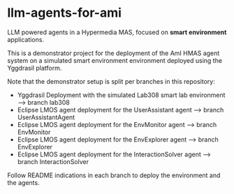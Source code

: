 # llm-agents-for-ami
LLM powered agents in a Hypermedia MAS, focused on **smart environment** applications.

This is a demonstrator project for the deployment of the AmI HMAS agent system on a simulated smart environment environment deployed using the Yggdrasil platform.

Note that the demonstrator setup is split per branches in this repository:
 - Yggdrasil Deployment with the simulated Lab308 smart lab environment --> branch lab308
 - Eclipse LMOS agent deployment for the UserAssistant agent --> branch UserAssistantAgent
 - Eclipse LMOS agent deployment for the EnvMonitor agent --> branch EnvMonitor
 - Eclipse LMOS agent deployment for the EnvExplorer agent --> branch EnvExplorer
 - Eclipse LMOS agent deployment for the InteractionSolver agent --> branch InteractionSolver

Follow README indications in each branch to deploy the environment and the agents.

